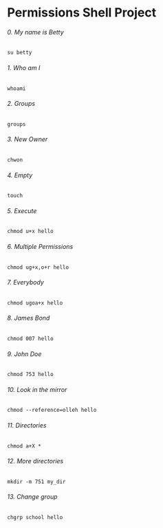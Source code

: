 # Permissions Shell Project
###### 0. My name is Betty  ######
```
su betty
```
###### 1. Who am I ######
```
whoami
```
###### 2. Groups ######
```
groups
```
###### 3. New Owner ######
```
chwon
```
###### 4. Empty ######
```
touch
```
###### 5. Execute ######
```
chmod u+x hello
```
###### 6. Multiple Permissions ######
```
chmod ug+x,o+r hello
```
###### 7. Everybody ######
```
chmod ugoa+x hello
```
###### 8. James Bond ######
```
chmod 007 hello
```
###### 9. John Doe ######
```
chmod 753 hello
```
###### 10. Look in the mirror ######
```
chmod --reference=olleh hello
```
###### 11. Directories ######
```
chmod a+X *
```
###### 12. More directories ######
```
mkdir -m 751 my_dir
```
###### 13. Change group ######
```
chgrp school hello
```